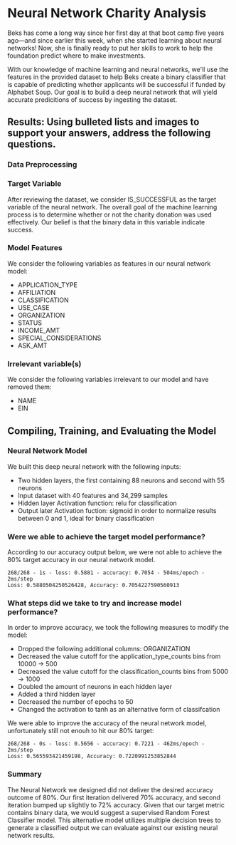 
# Neural Network Charity Analysis
Beks has come a long way since her first day at that boot camp five years ago—and since earlier this week, when she started learning about neural networks! Now, she is finally ready to put her skills to work to help the foundation predict where to make investments.

With our knowledge of machine learning and neural networks, we'll use the features in the provided dataset to help Beks create a binary classifier that is capable of predicting whether applicants will be successful if funded by Alphabet Soup. Our goal is to build a deep neural network that will yield accurate predicitions of success by ingesting the dataset.


## Results: Using bulleted lists and images to support your answers, address the following questions.

### Data Preprocessing

### Target Variable
After reviewing the dataset, we consider IS_SUCCESSFUL as the target variable of the neural network. The overall goal of the machine learning process is to determine whether or not the charity donation was used effectively. Our belief is that the binary data in this variable indicate success.


### Model Features
We consider the following variables as features in our neural network model:

- APPLICATION_TYPE
- AFFILIATION
- CLASSIFICATION
- USE_CASE
- ORGANIZATION
- STATUS
- INCOME_AMT
- SPECIAL_CONSIDERATIONS
- ASK_AMT

### Irrelevant variable(s)

We consider the following variables irrelevant to our model and have removed them:

- NAME
- EIN

## Compiling, Training, and Evaluating the Model

### Neural Network Model

We built this deep neural network with the following inputs:

- Two hidden layers, the first containing 88 neurons and second with 55 neurons
- Input dataset with 40 features and 34,299 samples
- Hidden layer Activation function: relu for classification
- Output later Activation fuction: sigmoid in order to normalize results between 0 and 1, ideal for binary classification

### Were we able to achieve the target model performance?

According to our accuracy output below, we were not able to achieve the 80% target accuracy in our neural network model. 

```
268/268 - 1s - loss: 0.5881 - accuracy: 0.7054 - 504ms/epoch - 2ms/step
Loss: 0.5880504250526428, Accuracy: 0.7054227590560913
```

### What steps did we take to try and increase model performance?

In order to improve accuracy, we took the following measures to modify the model:

- Dropped the following additional columns: ORGANIZATION
- Decreased the value cutoff for the application_type_counts bins from 10000 -> 500
- Decreased the value cutoff for the classification_counts bins from 5000 -> 1000
- Doubled the amount of neurons in each hidden layer
- Added a third hidden layer
- Decreased the number of epochs to 50
- Changed the activation to tanh as an alternative form of classifcation

We were able to improve the accuracy of the neural network model, unfortunately still not enouh to hit our 80% target:

```
268/268 - 0s - loss: 0.5656 - accuracy: 0.7221 - 462ms/epoch - 2ms/step
Loss: 0.565593421459198, Accuracy: 0.7220991253852844
```

### Summary

The Neural Network we designed did not deliver the desired accuracy outcome of 80%. Our first iteration delivered 70% accuracy, and second iteration bumped up slightly to 72% accuracy. Given that our target metric contains binary data, we would suggest a supervised Random Forest Classifier model. This alternative model utilizes multiple decision trees to generate a classified output we can evaluate against our existing neural network results.
